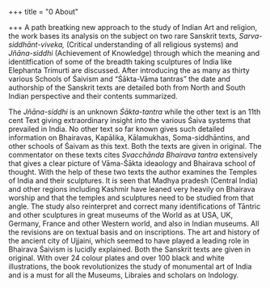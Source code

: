 +++
title = "0 About"

+++
A path breatking new approach to the study of Indian Art and religion, the work bases its analysis on the subject on two rare Sanskrit texts, _Sarva-siddhānt-viveka,_ (Critical understanding of all religious systems) and _Jñāna-siddhi_ (Achievement of Knowledge) through which the meaning and identitfication of some of the breadth taking sculptures of India like Elephanta Trimurti are discussed. After introducing the as many as thirty various Schools of Śaivism and “Śākta-Vāma tantras” the date and authorship of the Sanskrit texts are detailed both from North and South Indian perspective and their contents summarized. 

The _Jñāna-siddhi_ is an unknown _Śākta-tantra_ while the other text is an 11th cent Text giving extraordinary insight into the various Śaiva systems that prevailed in India. No other text so far known gives such detailed information on Bhairavas, Kapālika, Kālamukhas, Soma-siddhāntins, and other schools of Śaivam as this text. Both the texts are given in original. The commentator on these texts cites _Svacchānda Bhairava tantra_ extensively that gives a clear picture of Vāma-Śākta ideaology and Bhairava school of thought. With the help of these two texts the author examines the Temples of India and their sculptures. It is seen that Madhya pradesh (Central India) and other regions including Kashmir have leaned very heavily on Bhairava worship and that the temples and sculptures need to be studied from that angle. The study also reinterpret and correct many identifications of Tāntric and other sculptures in great museums of the World as at USA, UK, Germany, France and other Western world, and also in Indian museums. All the revisions are on textual basis and on inscriptions. The art and history of the ancient city of Ujjaini, which seemed to have played a leading role in Bhairava Śaivism is lucidly explained. Both the Sanskrit texts are given in original. With over 24 colour plates and over 100 black and white illustrations, the book revolutionizes the study of monumental art of India and is a must for all the Museums, Libraies and scholars on Indology.
